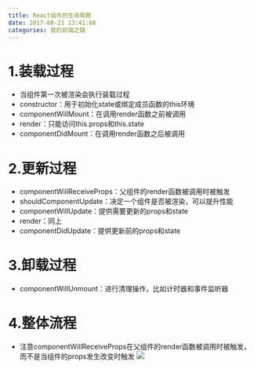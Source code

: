 ```yaml
---
title: React组件的生命周期
date: 2017-08-21 13:41:08
categories: 我的前端之路
---
```

# 1.装载过程
- 当组件第一次被渲染会执行装载过程
- constructor：用于初始化state或绑定成员函数的this环境
- componentWillMount：在调用render函数之前被调用
- render：只能访问this.props和this.state
- componentDidMount：在调用render函数之后被调用

# 2.更新过程
- componentWillReceiveProps：父组件的render函数被调用时被触发
- shouldComponentUpdate：决定一个组件是否被渲染，可以提升性能
- componentWillUpdate：提供需要更新的props和state
- render：同上
- componentDidUpdate：提供更新前的props和state

# 3.卸载过程
- componentWillUnmount：进行清理操作，比如计时器和事件监听器

# 4.整体流程
- 注意componentWillReceiveProps在父组件的render函数被调用时被触发，而不是当组件的props发生改变时触发
![](http://upload-images.jianshu.io/upload_images/5548372-e1026eaaa9f2b219.png?imageMogr2/auto-orient/strip%7CimageView2/2/w/1240)
